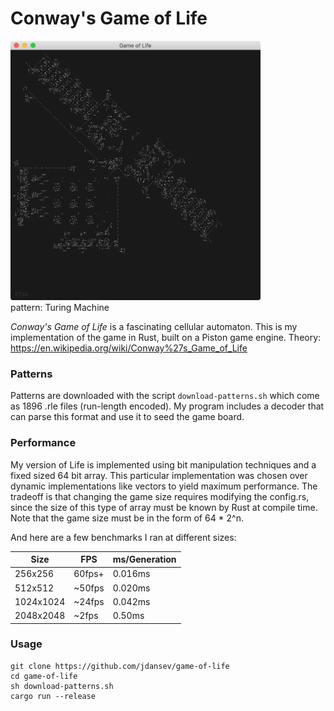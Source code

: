 # Conway's Game of Life

<p align="left">
  <img src="./turingmachine.png" width="400" >
  <br/>pattern: Turing Machine
</p>




*Conway's Game of Life* is a fascinating cellular automaton. This is my implementation of the game in Rust, built on a Piston game engine. Theory: https://en.wikipedia.org/wiki/Conway%27s_Game_of_Life

### Patterns
Patterns are downloaded with the script `download-patterns.sh` which come as 1896 .rle files (run-length encoded). My program includes a decoder that can parse this format and use it to seed the game board.

### Performance
My version of Life is implemented using bit manipulation techniques and a fixed sized 64 bit array. This particular  implementation was chosen over dynamic implementations like vectors to yield maximum performance. The tradeoff is that changing the game size requires modifying the config.rs, since the size of this type of array must be known by Rust at compile time.
Note that the game size must be in the form of 64 * 2^n.

And here are a few benchmarks I ran at different sizes:

Size | FPS | ms/Generation
-----|-----|----------
256x256 | 60fps+ | 0.016ms
512x512 | ~50fps | 0.020ms
1024x1024 | ~24fps | 0.042ms
2048x2048 | ~2fps | 0.50ms

### Usage
```
git clone https://github.com/jdansev/game-of-life
cd game-of-life
sh download-patterns.sh
cargo run --release
```
